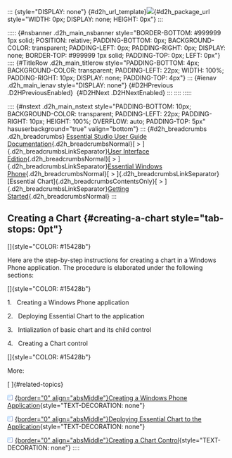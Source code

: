 ::: {style="DISPLAY: none"}
[](ms-xhelp:///?Id=d2h_url_template){#d2h_url_template}![](!package_url!){#d2h_package_url style="WIDTH: 0px; DISPLAY: none; HEIGHT: 0px"}
:::

::::: {#nsbanner .d2h_main_nsbanner style="BORDER-BOTTOM: #999999 1px solid; POSITION: relative; PADDING-BOTTOM: 0px; BACKGROUND-COLOR: transparent; PADDING-LEFT: 0px; PADDING-RIGHT: 0px; DISPLAY: none; BORDER-TOP: #999999 1px solid; PADDING-TOP: 0px; LEFT: 0px"}
:::: {#TitleRow .d2h_main_titlerow style="PADDING-BOTTOM: 4px; BACKGROUND-COLOR: transparent; PADDING-LEFT: 22px; WIDTH: 100%; PADDING-RIGHT: 10px; DISPLAY: none; PADDING-TOP: 4px"}
::: {#ienav .d2h_main_ienav style="DISPLAY: none"}
[](ms-xhelp:///?Id=fa1ae1df-c50d-41e3-bb4e-45babe05fd9e){#D2HPrevious .D2HPreviousEnabled}  [](ms-xhelp:///?Id=6c56ccd2-f265-4435-a867-5a0a4932683e){#D2HNext .D2HNextEnabled}
:::
::::
:::::

:::: {#nstext .d2h_main_nstext style="PADDING-BOTTOM: 10px; BACKGROUND-COLOR: transparent; PADDING-LEFT: 22px; PADDING-RIGHT: 10px; HEIGHT: 100%; OVERFLOW: auto; PADDING-TOP: 5px" hasuserbackground="true" valign="bottom"}
::: {#d2h_breadcrumbs .d2h_breadcrumbs}
[Essential Studio User Guide Documentation](ms-xhelp:///?Id=12457748-09e3-4d74-a240-8e049cedf030){.d2h_breadcrumbsNormal}[ \> ]{.d2h_breadcrumbsLinkSeparator}[User Interface Edition](ms-xhelp:///?Id=c29296b7-531c-413b-a0ec-488ca1f7f669){.d2h_breadcrumbsNormal}[ \> ]{.d2h_breadcrumbsLinkSeparator}[Essential Windows Phone](ms-xhelp:///?Id=5ea1999c-4eff-4775-b84e-407dc825f555){.d2h_breadcrumbsNormal}[ \> ]{.d2h_breadcrumbsLinkSeparator}[Essential Chart]{.d2h_breadcrumbsContentsOnly}[ \> ]{.d2h_breadcrumbsLinkSeparator}[Getting Started](ms-xhelp:///?Id=9c0a3620-6bff-4fc7-bf09-ab29fdea08e2){.d2h_breadcrumbsNormal}
:::

## Creating a Chart {#creating-a-chart style="tab-stops: 0pt"}

[]{style="COLOR: #15428b"} 

Here are the step-by-step instructions for creating a chart in a Windows Phone application. The procedure is elaborated under the following sections:

[]{style="COLOR: #15428b"} 

1.   Creating a Windows Phone application

2.   Deploying Essential Chart to the application

3.   Intialization of basic chart and its child control  

4.   Creating a Chart control

[]{style="COLOR: #15428b"} 

More:

[ ]{#related-topics}

[![](button.gif){border="0" align="absMiddle"}Creating a Windows Phone Application](ms-xhelp:///?Id=6c56ccd2-f265-4435-a867-5a0a4932683e){style="TEXT-DECORATION: none"}

[![](button.gif){border="0" align="absMiddle"}Deploying Essential Chart to the Application](ms-xhelp:///?Id=a8b5eadb-b444-433a-b9aa-df420657df19){style="TEXT-DECORATION: none"}

[![](button.gif){border="0" align="absMiddle"}Creating a Chart Control](ms-xhelp:///?Id=f78a336c-9a37-4bd6-be76-55f9eace284c){style="TEXT-DECORATION: none"}
::::
